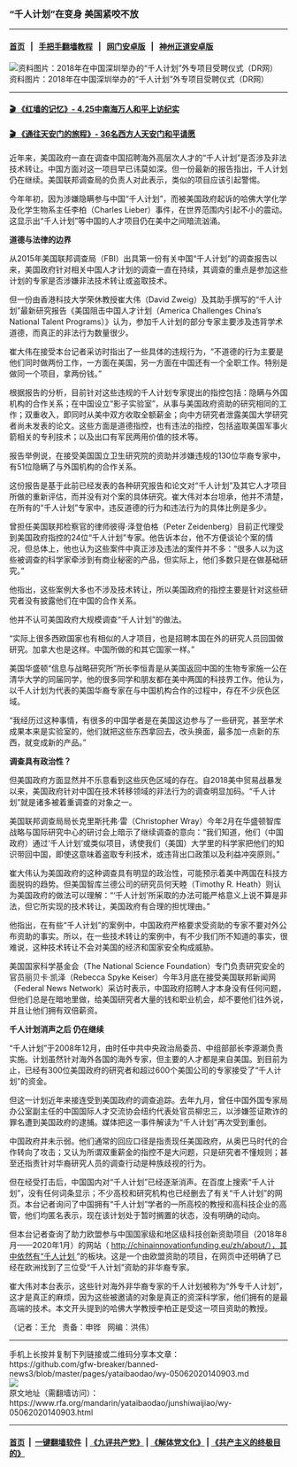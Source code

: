 ### “千人计划”在变身 美国紧咬不放
------------------------

#### [首页](https://github.com/gfw-breaker/banned-news3/blob/master/README.md) &nbsp;&nbsp;|&nbsp;&nbsp; [手把手翻墙教程](https://github.com/gfw-breaker/guides/wiki) &nbsp;&nbsp;|&nbsp;&nbsp; [网门安卓版](https://github.com/oGate2/oGate) &nbsp;&nbsp;|&nbsp;&nbsp; [神州正道安卓版](https://github.com/SzzdOgate/update) 



<div id="headerimg">
 <img alt="资料图片：2018年在中国深圳举办的“千人计划”外专项目受聘仪式（DR网）" src="https://www.rfa.org/mandarin/yataibaodao/junshiwaijiao/wy-05062020140903.html/wy0507a.jpg/@@images/c73972a2-9cf2-4def-b732-527337ffdb79.png" title="资料图片：2018年在中国深圳举办的“千人计划”外专项目受聘仪式（DR网）"/>
 <div id="headerimgcontents">
  <div id="headerimgcaption">
   <span>
    资料图片：2018年在中国深圳举办的“千人计划”外专项目受聘仪式（DR网）
   </span>
   <!-- zoomattribute -->
  </div>
  <!-- headerimgcaption -->
 </div>
 <!-- headerimagecontents -->
</div>

<hr/>


#### [ 🎬  《红墙的记忆》- 4.25中南海万人和平上访纪实](http://141.164.39.94:10000/videos/legend/425.html)

 #### [ 🎬  《通往天安门的旅程》- 36名西方人天安门和平请愿 ](http://141.164.39.94:10000/videos/legend/JTT.html)

<div id="storytext">
 <div>
  <div class="slot_header">
  </div>
 </div>
 <p>
  近年来，美国政府一直在调查中国招聘海外高层次人才的“千人计划”是否涉及非法技术转让。中国方面对这一项目早已讳莫如深。但一份最新的报告指出，千人计划仍在继续。美国联邦调查局的负责人对此表示，类似的项目应该引起警惕。
 </p>
 <p>
  今年年初，因为涉嫌隐瞒参与中国“千人计划”，而被美国政府起诉的哈佛大学化学及化学生物系主任李柏（Charles Lieber）事件，在世界范围内引起不小的震动。这显示出“千人计划”等中国的人才项目仍在美中之间暗流汹涌。
 </p>
 <p>
 </p>
 <p>
 </p>
 <p>
  <b>
   道德与法律的边界
  </b>
 </p>
 <p>
  从2015年美国联邦调查局（FBI）出具第一份有关中国“千人计划”的调查报告以来，美国政府针对相关中国人才计划的调查一直在持续，其调查的重点是参加这些计划的专家是否涉嫌非法技术转让或盗取技术。
 </p>
 <p>
  但一份由香港科技大学荣休教授崔大伟（David Zweig）及其助手撰写的“千人计划”最新研究报告《美国阻击中国人才计划（America Challenges China’s National Talent Programs）》认为，参加千人计划的部分专家主要涉及违背学术道德，而真正的非法行为数量很少。
 </p>
 <p>
  崔大伟在接受本台记者采访时指出了一些具体的违规行为，“不道德的行为主要是他们同时做两份工作，一方面在美国，另一方面在中国还有一个全职工作。特别是做同一个项目，拿两份钱。”
 </p>
 <p>
  根据报告的分析，目前针对这些违规的千人计划专家提出的指控包括：隐瞒与外国机构的合作关系；在中国设立“影子实验室”，从事与美国政府资助的研究相同的工作；双重收入，即同时从美中双方收取全额薪金；向中方研究者泄露美国大学研究者尚未发表的论文。这些方面是道德指控，也有违法的指控，包括盗取美国军事火箭相关的专利技术；以及出口有军民两用价值的技术等。
 </p>
 <p>
  报告举例说，在接受美国国立卫生研究院的资助并涉嫌违规的130位华裔专家中，有51位隐瞒了与外国机构的合作关系。
 </p>
 <p>
  这份报告是基于此前已经发表的各种研究报告和论文对“千人计划”及其它人才项目所做的重新评估，而并没有对个案的具体研究。崔大伟对本台坦承，他并不清楚，在所有的“千人计划”专家中，违反道德的行为和违法行为的具体比例是多少。
 </p>
 <p>
  曾担任美国联邦检察官的律师彼得·泽登伯格（Peter Zeidenberg）目前正代理受到美国政府指控的24位“千人计划”专家。他告诉本台，他不方便谈论个案的情况，但总体上，他也认为这些案件中真正涉及违法的案件并不多：“很多人以为这些被调查的科学家牵涉到有商业秘密的产品，但实际上，他们多数只是在做基础研究。”
 </p>
 <p>
  他指出，这些案例大多也不涉及技术转让，所以美国政府的指控主要是针对这些研究者没有披露他们在中国的合作关系。
 </p>
 <p>
  他并不认可美国政府大规模调查“千人计划”的做法。
 </p>
 <p>
  “实际上很多西欧国家也有相似的人才项目，也是招聘本国在外的研究人员回国做研究。加拿大也是这样。中国所做的和其它国家一样。”
 </p>
 <p>
  美国华盛顿“信息与战略研究所”所长李恒青是从美国返回中国的生物专家施一公在清华大学的同届同学，他的很多同学和朋友都在美中两国的科技界工作。他认为，以千人计划为代表的美国华裔专家在与中国机构合作的过程中，存在不少灰色区域。
 </p>
 <p>
  “我经历过这种事情，有很多的中国学者是在美国这边参与了一些研究，甚至学术成果本来是实验室的，他们就把这些东西拿回去，改头换面，最多加一点新的东西，就变成新的产品。”
 </p>
 <p>
  <b>
   调查具有政治性？
  </b>
 </p>
 <p>
  但美国政府方面显然并不乐意看到这些灰色区域的存在。自2018美中贸易战暴发以来，美国政府针对中国在技术转移领域的非法行为的调查明显加码。“千人计划”就是诸多被着重调查的对象之一。
 </p>
 <p>
  美国联邦调查局局长克里斯托弗·雷（Christopher Wray）今年2月在华盛顿智库战略与国际研究中心的研讨会上暗示了继续调查的意向：“我们知道，他们（中国政府）通过‘千人计划’或类似项目，诱使我们（美国）大学里的科学家把他们的知识带回中国，即使这意味着盗取专利技术，或违背出口政策以及利益冲突原则。”
 </p>
 <p>
  崔大伟认为美国政府的这种调查具有明显的政治性，可能预示着美中两国在科技方面脱钩的趋势。但美国智库兰德公司的研究员何天睦（Timothy R. Heath）则认为美国政府的做法可以理解：“‘千人计划’所采取的办法可能严格意义上说不算是非法，但它所实现的技术转让，美国政府有合理的担忧理由。”
 </p>
 <p>
  他指出，在有些“千人计划”的案例中，中国政府严格要求受资助的专家不要对外公布资助的事实。所以，在一些技术转让的案例中，有不少我们所不知道的事实，很难说，这种技术转让不会对美国的经济和国家安全构成威胁。
 </p>
 <p>
  美国国家科学基金会（The National Science Foundation）专门负责研究安全的官员丽贝卡·凯泽（Rebecca Spyke Keiser）今年3月底在接受美国联邦新闻网（Federal News Network）采访时表示，中国政府招聘人才本身没有任何问题，但他们总是在暗地里做，给美国研究者大量的钱和职业机会，却不要他们往外说，并且让他们拥有双倍薪资。
 </p>
 <p>
  <b>
   千人计划消声之后 仍在继续
  </b>
 </p>
 <p>
  “千人计划”于2008年12月，由时任中共中央政治局委员、中组部部长李源潮负责实施。计划虽然针对海外各国的海外专家，但主要的人才都是来自美国。到目前为止，已经有300位美国政府的研究者和超过600个美国公司的专家接受了“千人计划”的资金。
 </p>
 <p>
  但这一计划近年来接连受到美国政府的调查追踪。去年九月，曾任中国外国专家局办公室副主任的中国国际人才交流协会纽约代表处官员柳忠三，以涉嫌签证欺诈的罪名遭到美国政府的逮捕。媒体把这一事件解读为“千人计划”再次受到重创。
 </p>
 <p>
  中国政府并未示弱。他们通常的回应口径是指责现任美国政府，从奥巴马时代的合作转向了攻击；又认为所谓双重薪金的指控不是大问题，只是研究者不懂规则；甚至还指责针对华裔研究人员的调查行动是种族歧视的行为。
 </p>
 <p>
  但在经受打击后，中国国内对“千人计划”已经逐渐消声。在百度上搜索“千人计划”，没有任何词条显示；不少高校和研究机构也已经删去了有关“千人计划”的网页。本台记者询问了中国拥有“千人计划”学者的一所高校的教授和高科技企业的高管，他们均匿名表示，现在该计划处于暂时搁置的状态，没有明确的动向。
 </p>
 <p>
  但本台记者查询了助力欧盟参与中国国家级和地区级科技创新资助项目（2018年8月——2020年1月）的网站（
  <a href="http://chinainnovationfunding.eu/zh/about/），其中依然有“千人计划">
   http://chinainnovationfunding.eu/zh/about/），其中依然有“千人计划
  </a>
  ”的板块。这是一个由欧盟资助的项目，在网页中还明确了已经在欧洲找到了三位受“千人计划”资助的非华裔专家。
 </p>
 <p>
  崔大伟对本台表示，这些针对海外非华裔专家的千人计划被称为“外专千人计划”，这才是真正的麻烦，因为这些被邀请的对象是真正的资深科学家，他们拥有的是最高端的技术。本文开头提到的哈佛大学教授李柏正是受这一项目资助的教授。
 </p>
 <p>
 </p>
 <p>
  （记者：王允   责备：申铧   网编：洪伟）
 </p>
</div>

<hr/>
手机上长按并复制下列链接或二维码分享本文章：<br/>
https://github.com/gfw-breaker/banned-news3/blob/master/pages/yataibaodao/wy-05062020140903.md <br/>
<a href='https://github.com/gfw-breaker/banned-news3/blob/master/pages/yataibaodao/wy-05062020140903.md'><img src='https://github.com/gfw-breaker/banned-news3/blob/master/pages/yataibaodao/wy-05062020140903.md.png'/></a> <br/>
原文地址（需翻墙访问）：https://www.rfa.org/mandarin/yataibaodao/junshiwaijiao/wy-05062020140903.html


------------------------
#### [首页](https://github.com/gfw-breaker/banned-news3/blob/master/README.md) &nbsp;|&nbsp; [一键翻墙软件](https://github.com/gfw-breaker/nogfw/blob/master/README.md) &nbsp;| [《九评共产党》](https://github.com/gfw-breaker/9ping.md/blob/master/README.md#九评之一评共产党是什么) | [《解体党文化》](https://github.com/gfw-breaker/jtdwh.md/blob/master/README.md) | [《共产主义的终极目的》](https://github.com/gfw-breaker/gczydzjmd.md/blob/master/README.md)


<img src='http://gfw-breaker.win/banned-news3/pages/yataibaodao/wy-05062020140903.md' width='0px' height='0px'/>